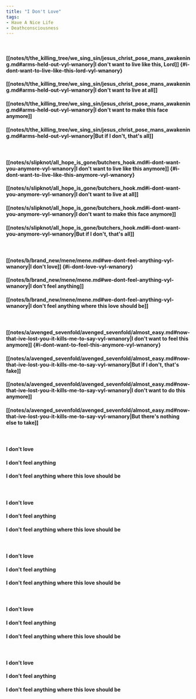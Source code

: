 ```yaml
---
title: "I Don't Love"
tags:
- Have A Nice Life
- Deathconsciousness
---
```

&nbsp;
#### [[notes/t/the_killing_tree/we_sing_sin/jesus_christ_pose_mans_awakening.md#arms-held-out-vyl-wnanory|I don't want to live like this, Lord]] {#i-dont-want-to-live-like-this-lord-vyl-wnanory}
#### [[notes/t/the_killing_tree/we_sing_sin/jesus_christ_pose_mans_awakening.md#arms-held-out-vyl-wnanory|I don't want to live at all]]
#### [[notes/t/the_killing_tree/we_sing_sin/jesus_christ_pose_mans_awakening.md#arms-held-out-vyl-wnanory|I don't want to make this face anymore]]
#### [[notes/t/the_killing_tree/we_sing_sin/jesus_christ_pose_mans_awakening.md#arms-held-out-vyl-wnanory|But if I don't, that's all]]
&nbsp;
#### [[notes/s/slipknot/all_hope_is_gone/butchers_hook.md#i-dont-want-you-anymore-vyl-wnanory|I don't want to live like this anymore]] {#i-dont-want-to-live-like-this-anymore-vyl-wnanory}
#### [[notes/s/slipknot/all_hope_is_gone/butchers_hook.md#i-dont-want-you-anymore-vyl-wnanory|I don't want to live at all]]
#### [[notes/s/slipknot/all_hope_is_gone/butchers_hook.md#i-dont-want-you-anymore-vyl-wnanory|I don't want to make this face anymore]]
#### [[notes/s/slipknot/all_hope_is_gone/butchers_hook.md#i-dont-want-you-anymore-vyl-wnanory|But if I don't, that's all]]
&nbsp;
#### [[notes/b/brand_new/mene/mene.md#we-dont-feel-anything-vyl-wnanory|I don't love]] {#i-dont-love-vyl-wnanory}
#### [[notes/b/brand_new/mene/mene.md#we-dont-feel-anything-vyl-wnanory|I don't feel anything]]
#### [[notes/b/brand_new/mene/mene.md#we-dont-feel-anything-vyl-wnanory|I don't feel anything where this love should be]]
&nbsp;
#### [[notes/a/avenged_sevenfold/avenged_sevenfold/almost_easy.md#now-that-ive-lost-you-it-kills-me-to-say-vyl-wnanory|I don't want to feel this anymore]] {#i-dont-want-to-feel-this-anymore-vyl-wnanory}
#### [[notes/a/avenged_sevenfold/avenged_sevenfold/almost_easy.md#now-that-ive-lost-you-it-kills-me-to-say-vyl-wnanory|But if I don't, that's fake]]
#### [[notes/a/avenged_sevenfold/avenged_sevenfold/almost_easy.md#now-that-ive-lost-you-it-kills-me-to-say-vyl-wnanory|I don't want to do this anymore]]
#### [[notes/a/avenged_sevenfold/avenged_sevenfold/almost_easy.md#now-that-ive-lost-you-it-kills-me-to-say-vyl-wnanory|But there's nothing else to take]]
&nbsp;
#### I don't love
#### I don't feel anything
#### I don't feel anything where this love should be
&nbsp;
#### I don't love
#### I don't feel anything
#### I don't feel anything where this love should be
&nbsp;
#### I don't love
#### I don't feel anything
#### I don't feel anything where this love should be
&nbsp;
#### I don't love
#### I don't feel anything
#### I don't feel anything where this love should be
&nbsp;
#### I don't love
#### I don't feel anything
#### I don't feel anything where this love should be

